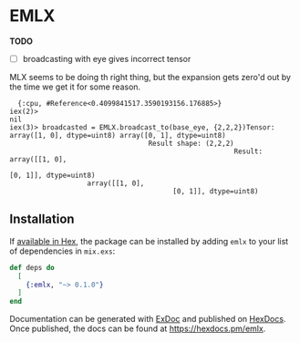 # EMLX

**TODO**

- [ ] broadcasting with eye gives incorrect tensor 

MLX seems to be doing th right thing, but the expansion gets zero'd out by the time we get it for some reason.
```
  {:cpu, #Reference<0.4099841517.3590193156.176885>}
iex(2)>
nil
iex(3)> broadcasted = EMLX.broadcast_to(base_eye, {2,2,2})Tensor: array([1, 0], dtype=uint8) array([0, 1], dtype=uint8)
                                  Result shape: (2,2,2)
                                                       Result: array([[1, 0],
                                                                                    [0, 1]], dtype=uint8)
                   array([[1, 0],
                                        [0, 1]], dtype=uint8)

```

## Installation

If [available in Hex](https://hex.pm/docs/publish), the package can be installed
by adding `emlx` to your list of dependencies in `mix.exs`:

```elixir
def deps do
  [
    {:emlx, "~> 0.1.0"}
  ]
end
```

Documentation can be generated with [ExDoc](https://github.com/elixir-lang/ex_doc)
and published on [HexDocs](https://hexdocs.pm). Once published, the docs can
be found at <https://hexdocs.pm/emlx>.


